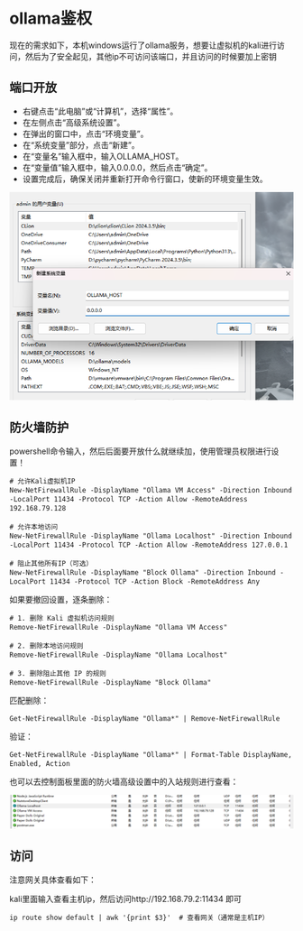 # ollama鉴权



现在的需求如下，本机windows运行了ollama服务，想要让虚拟机的kali进行访问，然后为了安全起见，其他ip不可访问该端口，并且访问的时候要加上密钥



## 端口开放

- 右键点击“此电脑”或“计算机”，选择“属性”。
- 在左侧点击“高级系统设置”。
- 在弹出的窗口中，点击“环境变量”。
- 在“系统变量”部分，点击“新建”。
- 在“变量名”输入框中，输入OLLAMA_HOST。
- 在“变量值”输入框中，输入0.0.0.0，然后点击“确定”。
- 设置完成后，确保关闭并重新打开命令行窗口，使新的环境变量生效。

![image-20250618093215895](./../_media/image-20250618093215895.png)



## 防火墙防护

powershell命令输入，然后后面要开放什么就继续加，使用管理员权限进行设置！

```
# 允许Kali虚拟机IP
New-NetFirewallRule -DisplayName "Ollama VM Access" -Direction Inbound -LocalPort 11434 -Protocol TCP -Action Allow -RemoteAddress 192.168.79.128

# 允许本地访问
New-NetFirewallRule -DisplayName "Ollama Localhost" -Direction Inbound -LocalPort 11434 -Protocol TCP -Action Allow -RemoteAddress 127.0.0.1

# 阻止其他所有IP（可选）
New-NetFirewallRule -DisplayName "Block Ollama" -Direction Inbound -LocalPort 11434 -Protocol TCP -Action Block -RemoteAddress Any
```

如果要撤回设置，逐条删除：

```
# 1. 删除 Kali 虚拟机访问规则
Remove-NetFirewallRule -DisplayName "Ollama VM Access"

# 2. 删除本地访问规则
Remove-NetFirewallRule -DisplayName "Ollama Localhost"

# 3. 删除阻止其他 IP 的规则
Remove-NetFirewallRule -DisplayName "Block Ollama"
```



匹配删除：

```
Get-NetFirewallRule -DisplayName "Ollama*" | Remove-NetFirewallRule
```



验证：

```
Get-NetFirewallRule -DisplayName "Ollama*" | Format-Table DisplayName, Enabled, Action
```



也可以去控制面板里面的防火墙高级设置中的入站规则进行查看：

![image-20250618093129642](./../_media/image-20250618093129642.png)



## 访问

注意网关具体查看如下：

kali里面输入查看主机ip，然后访问http://192.168.79.2:11434 即可

```
ip route show default | awk '{print $3}'  # 查看网关（通常是主机IP）
```

